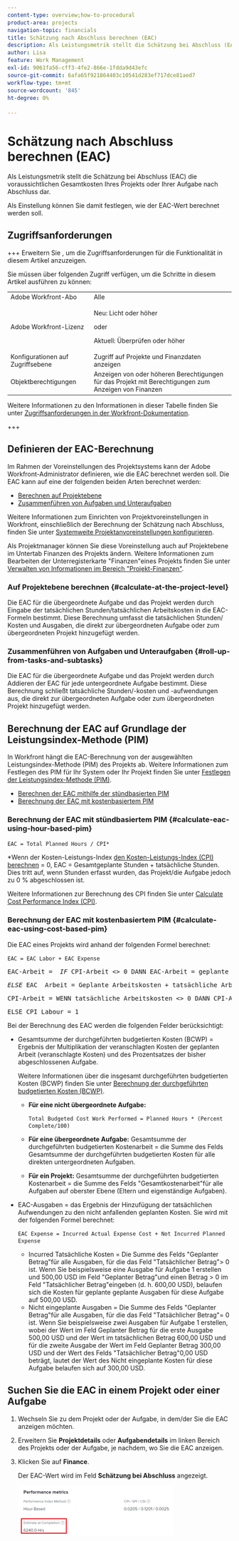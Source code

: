 ```yaml
---
content-type: overview;how-to-procedural
product-area: projects
navigation-topic: financials
title: Schätzung nach Abschluss berechnen (EAC)
description: Als Leistungsmetrik stellt die Schätzung bei Abschluss (EAC) die voraussichtlichen Gesamtkosten Ihres Projekts oder Ihrer Aufgabe nach Abschluss dar.
author: Lisa
feature: Work Management
exl-id: 9061fa56-cff3-4fe2-866e-1fdda9d43efc
source-git-commit: 6afa65f921864403c10541d283ef717dce81aed7
workflow-type: tm+mt
source-wordcount: '845'
ht-degree: 0%

---
```


# Schätzung nach Abschluss berechnen (EAC)

<!--
<p data-mc-conditions="QuicksilverOrClassic.Draft mode">(NOTE: Linked to the product. Do not change link!) </p>
-->

Als Leistungsmetrik stellt die Schätzung bei Abschluss (EAC) die voraussichtlichen Gesamtkosten Ihres Projekts oder Ihrer Aufgabe nach Abschluss dar.

Als Einstellung können Sie damit festlegen, wie der EAC-Wert berechnet werden soll. 

## Zugriffsanforderungen

+++ Erweitern Sie , um die Zugriffsanforderungen für die Funktionalität in diesem Artikel anzuzeigen.

Sie müssen über folgenden Zugriff verfügen, um die Schritte in diesem Artikel ausführen zu können:

<table style="table-layout:auto"> 
 <col> 
 <col> 
 <tbody> 
  <tr> 
   <td role="rowheader">Adobe Workfront-Abo</td> 
   <td>Alle</td> 
  </tr> 
  <tr> 
   <td role="rowheader">Adobe Workfront-Lizenz</td> 
   <td>
   <p>Neu: Licht oder höher</p>
   <p>oder</p>
   <p>Aktuell: Überprüfen oder höher</p></td>  
  </tr> 
  <tr> 
   <td role="rowheader">Konfigurationen auf Zugriffsebene</td> 
   <td>Zugriff auf Projekte und Finanzdaten anzeigen</td> 
  </tr> 
  <tr> 
   <td role="rowheader">Objektberechtigungen</td> 
   <td>Anzeigen von oder höheren Berechtigungen für das Projekt mit Berechtigungen zum Anzeigen von Finanzen</td> 
  </tr> 
 </tbody> 
</table>

Weitere Informationen zu den Informationen in dieser Tabelle finden Sie unter [Zugriffsanforderungen in der Workfront-Dokumentation](/help/quicksilver/administration-and-setup/add-users/access-levels-and-object-permissions/access-level-requirements-in-documentation.md).

+++

## Definieren der EAC-Berechnung

Im Rahmen der Voreinstellungen des Projektsystems kann der Adobe Workfront-Administrator definieren, wie die EAC berechnet werden soll. Die EAC kann auf eine der folgenden beiden Arten berechnet werden:

* [Berechnen auf Projektebene](#calculate-at-the-project-level)
* [Zusammenführen von Aufgaben und Unteraufgaben](#roll-up-from-tasks-and-subtasks)

Weitere Informationen zum Einrichten von Projektvoreinstellungen in Workfront, einschließlich der Berechnung der Schätzung nach Abschluss, finden Sie unter [Systemweite Projektanvoreinstellungen konfigurieren](../../../administration-and-setup/set-up-workfront/configure-system-defaults/set-project-preferences.md).

Als Projektmanager können Sie diese Voreinstellung auch auf Projektebene im Untertab Finanzen des Projekts ändern. Weitere Informationen zum Bearbeiten der Unterregisterkarte &quot;Finanzen&quot;eines Projekts finden Sie unter [Verwalten von Informationen im Bereich &quot;Projekt-Finanzen&quot;](../../../manage-work/projects/project-finances/manage-project-finance-area.md).

### Auf Projektebene berechnen {#calculate-at-the-project-level}

Die EAC für die übergeordnete Aufgabe und das Projekt werden durch Eingabe der tatsächlichen Stunden/tatsächlichen Arbeitskosten in die EAC-Formeln bestimmt. Diese Berechnung umfasst die tatsächlichen Stunden/ Kosten und Ausgaben, die direkt zur übergeordneten Aufgabe oder zum übergeordneten Projekt hinzugefügt werden.

### Zusammenführen von Aufgaben und Unteraufgaben {#roll-up-from-tasks-and-subtasks}

Die EAC für die übergeordnete Aufgabe und das Projekt werden durch Addieren der EAC für jede untergeordnete Aufgabe bestimmt. Diese Berechnung schließt tatsächliche Stunden/-kosten und -aufwendungen aus, die direkt zur übergeordneten Aufgabe oder zum übergeordneten Projekt hinzugefügt werden.

## Berechnung der EAC auf Grundlage der Leistungsindex-Methode (PIM)

In Workfront hängt die EAC-Berechnung von der ausgewählten Leistungsindex-Methode (PIM) des Projekts ab. Weitere Informationen zum Festlegen des PIM für Ihr System oder Ihr Projekt finden Sie unter [Festlegen der Leistungsindex-Methode (PIM)](../../../manage-work/projects/project-finances/set-pim.md).

* [Berechnen der EAC mithilfe der stündbasierten PIM](#calculate-eac-using-hour-based-pim)
* [Berechnung der EAC mit kostenbasiertem PIM](#calculate-eac-using-cost-based-pim)

### Berechnung der EAC mit stündbasiertem PIM {#calculate-eac-using-hour-based-pim}

```
EAC = Total Planned Hours / CPI*
```

&#42;Wenn der Kosten-Leistungs-Index [ den Kosten-Leistungs-Index (CPI) berechnen](../../../manage-work/projects/project-finances/calculate-cpi.md) = 0, EAC = Gesamtgeplante Stunden + tatsächliche Stunden. Dies tritt auf, wenn Stunden erfasst wurden, das Projekt/die Aufgabe jedoch zu 0 % abgeschlossen ist.

Weitere Informationen zur Berechnung des CPI finden Sie unter [Calculate Cost Performance Index (CPI)](../../../manage-work/projects/project-finances/calculate-cpi.md).

### Berechnung der EAC mit kostenbasiertem PIM {#calculate-eac-using-cost-based-pim}

Die EAC eines Projekts wird anhand der folgenden Formel berechnet:

```
EAC = EAC Labor + EAC Expense 
```

<pre>EAC-Arbeit =  <em>IF</em> CPI-Arbeit &lt;&gt; 0 DANN EAC-Arbeit = geplante Arbeitskosten/CPI-Arbeit</pre><pre><em>ELSE</em> EAC  Arbeit = Geplante Arbeitskosten + tatsächliche Arbeitskosten</pre><pre>CPI-Arbeit = WENN tatsächliche Arbeitskosten &lt;&gt; 0 DANN CPI-Arbeitskosten = TotalBudgetedCostWorkPerformed / Tatsächliche Arbeitskosten</pre><pre>ELSE CPI Labour = 1 </pre>Bei der Berechnung des EAC werden die folgenden Felder berücksichtigt:

* Gesamtsumme der durchgeführten budgetierten Kosten (BCWP) = Ergebnis der Multiplikation der veranschlagten Kosten der geplanten Arbeit (veranschlagte Kosten) und des Prozentsatzes der bisher abgeschlossenen Aufgabe.

  Weitere Informationen über die insgesamt durchgeführten budgetierten Kosten (BCWP) finden Sie unter [Berechnung der durchgeführten budgetierten Kosten (BCWP)](../../../manage-work/projects/project-finances/calculate-bcwp.md).

   * **Für eine nicht übergeordnete Aufgabe:**

     ```
     Total Budgeted Cost Work Performed = Planned Hours * (Percent Complete/100)
     ```

   * **Für eine übergeordnete Aufgabe:**
Gesamtsumme der durchgeführten budgetierten Kostenarbeit = die Summe des Felds Gesamtsumme der durchgeführten budgetierten Kosten für alle direkten untergeordneten Aufgaben.

   * **Für ein Projekt:**
Gesamtsumme der durchgeführten budgetierten Kostenarbeit = die Summe des Felds &quot;Gesamtkostenarbeit&quot;für alle Aufgaben auf oberster Ebene (Eltern und eigenständige Aufgaben). 

* EAC-Ausgaben = das Ergebnis der Hinzufügung der tatsächlichen Aufwendungen zu den nicht anfallenden geplanten Kosten. Sie wird mit der folgenden Formel berechnet:

  ```
  EAC Expense = Incurred Actual Expense Cost + Not Incurred Planned Expense
  ```

   * Incurred Tatsächliche Kosten = Die Summe des Felds &quot;Geplanter Betrag&quot;für alle Ausgaben, für die das Feld &quot;Tatsächlicher Betrag&quot;> 0 ist. Wenn Sie beispielsweise eine Ausgabe für Aufgabe 1 erstellen und 500,00 USD im Feld &quot;Geplanter Betrag&quot;und einen Betrag > 0 im Feld &quot;Tatsächlicher Betrag&quot;eingeben (d. h. 600,00 USD), belaufen sich die Kosten für geplante geplante Ausgaben für diese Aufgabe auf 500,00 USD.
   * Nicht eingeplante Ausgaben = Die Summe des Felds &quot;Geplanter Betrag&quot;für alle Ausgaben, für die das Feld &quot;Tatsächlicher Betrag&quot;= 0 ist. Wenn Sie beispielsweise zwei Ausgaben für Aufgabe 1 erstellen, wobei der Wert im Feld Geplanter Betrag für die erste Ausgabe 500,00 USD und der Wert im tatsächlichen Betrag 600,00 USD und für die zweite Ausgabe der Wert im Feld Geplanter Betrag 300,00 USD und der Wert des Felds &quot;Tatsächlicher Betrag&quot;0,00 USD beträgt, lautet der Wert des Nicht eingeplante Kosten für diese Aufgabe belaufen sich auf 300,00 USD. 

## Suchen Sie die EAC in einem Projekt oder einer Aufgabe

1. Wechseln Sie zu dem Projekt oder der Aufgabe, in dem/der Sie die EAC anzeigen möchten.
1. Erweitern Sie **Projektdetails** oder **Aufgabendetails** im linken Bereich des Projekts oder der Aufgabe, je nachdem, wo Sie die EAC anzeigen.

1. Klicken Sie auf **Finance**. 

   Der EAC-Wert wird im Feld **Schätzung bei Abschluss** angezeigt.

   ![](assets/eac-highlighted-on-project-350x112.png)
